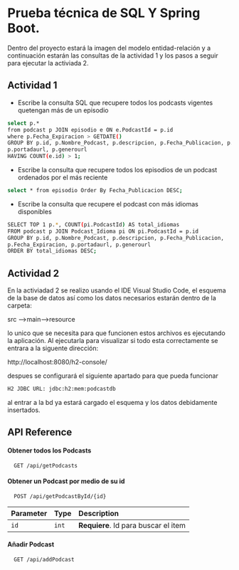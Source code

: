 
# Prueba técnica de SQL Y Spring Boot.

Dentro del proyecto estará la imagen del modelo entidad-relación y a continuación estarán las consultas de la actividad 1 y los pasos a seguir para ejecutar la activiada 2.




## Actividad 1

- Escribe la consulta SQL que recupere todos los podcasts vigentes quetengan más de un episodio 

```bash
select p.* 
from podcast p JOIN episodio e ON e.PodcastId = p.id 
where p.Fecha_Expiracion > GETDATE() 
GROUP BY p.id, p.Nombre_Podcast, p.descripcion, p.Fecha_Publicacion, p.Fecha_Expiracion, 
p.portadaurl, p.generourl 
HAVING COUNT(e.id) > 1;
```

- Escribe la consulta que recupere todos los episodios de un podcast ordenados por el más reciente

```bash
select * from episodio Order By Fecha_Publicacion DESC;
```

- Escribe la consulta que recupere el podcast con más idiomas disponibles

```bash
SELECT TOP 1 p.*, COUNT(pi.PodcastId) AS total_idiomas 
FROM podcast p JOIN Podcast_Idioma pi ON pi.PodcastId = p.id 
GROUP BY p.id, p.Nombre_Podcast, p.descripcion, p.Fecha_Publicacion, 
p.Fecha_Expiracion, p.portadaurl, p.generourl 
ORDER BY total_idiomas DESC;
```

## Actividad 2
En la activiadad 2 se realizo usando el IDE Visual Studio Code, el esquema de la base de datos así como los datos necesarios estarán dentro de la carpeta: 

src -->main-->resource

lo unico que se necesita para que funcionen estos archivos es ejecutando la aplicación. Al ejecutarla para visualizar si todo esta correctamente se entrara a la siguente dirección:

http://localhost:8080/h2-console/

despues se configurará el siguiente apartado para que pueda funcionar 
```bash
H2 JDBC URL: jdbc:h2:mem:podcastdb
```
al entrar a la bd ya estará cargado el esquema y los datos debidamente insertados.




## API Reference

#### Obtener todos los Podcasts

```http
  GET /api/getPodcasts
```

#### Obtener un Podcast por medio de su id

```http
  POST /api/getPodcastById/{id}
```

| Parameter | Type     | Description                       |
| :-------- | :------- | :-------------------------------- |
| `id`      | `int` | **Requiere**. Id para buscar el item |

#### Añadir Podcast

```http
  GET /api/addPodcast
```

